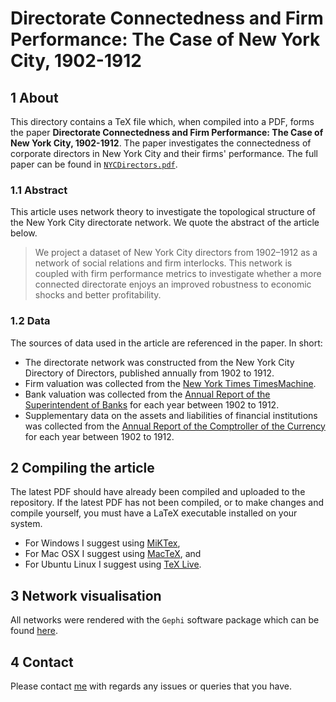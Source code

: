 # Directorate Connectedness and Firm Performance: The Case of New York City, 1902-1912

## 1 About

This directory contains a TeX file which, when compiled into a PDF, forms the paper **Directorate Connectedness and Firm Performance: The Case of New York City, 1902-1912**. The paper investigates the connectedness of corporate directors in New York City and their firms' performance. The full paper can be found in [`NYCDirectors.pdf`](./NYCDirectors.pdf).

### 1.1 Abstract

This article uses network theory to investigate the topological structure of the New York City directorate network. We quote the abstract of the article below.

> We project a dataset of New York City directors from 1902–1912 as a network of social relations and firm interlocks. This network is coupled with firm performance metrics to investigate whether a more connected directorate enjoys an improved robustness to economic shocks and better profitability.

### 1.2 Data

The sources of data used in the article are referenced in the paper. In short:

- The directorate network was constructed from the New York City Directory of Directors, published annually from 1902 to 1912.
- Firm valuation was collected from the [New York Times TimesMachine](https://timesmachine.nytimes.com/browser).
- Bank valuation was collected from the [Annual Report of the Superintendent of Banks](https://catalog.hathitrust.org/Record/008697578) for each year between 1902 to 1912.
- Supplementary data on the assets and liabilities of financial institutions was collected from the [Annual Report of the
Comptroller of the Currency](https://fraser.stlouisfed.org/title/56#section-1900) for each year between 1902 to 1912.

## 2 Compiling the article

The latest PDF should have already been compiled and uploaded to the repository. If the latest PDF has not been compiled, or to make changes and compile yourself, you must have a LaTeX executable installed on your system.

* For Windows I suggest using [MiKTex](http://miktex.org/download),
* For Mac OSX I suggest using [MacTeX](https://tug.org/mactex/), and
* For Ubuntu Linux I suggest using [TeX Live](https://help.ubuntu.com/community/LaTeX).

## 3 Network visualisation

All networks were rendered with the `Gephi` software package which can be found [here](https://gephi.org/).

## 4 Contact

Please contact [me](mailto:sims.owen@gmail.com) with regards any issues or queries that you have.
